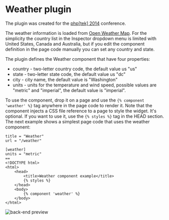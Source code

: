 # Weather plugin

The plugin was created for the [php[tek] 2014](https://tek.phparch.com/) conference.

The weather information is loaded from [Open Weather Map](http://openweathermap.org/API). For the simplicity the country list in the Inspector dropdown menu is limited with United States, Canada and Australia, but if you edit the component definition in the page code manually you can set any country and state.

The plugin defines the Weather component that have four properties: 

* country - two-letter country code, the default value us "us"
* state - two-letter state code, the default value us "dc"
* city - city name, the default value is "Washington"
* units - units for the temperature and wind speed, possible values are "metric" and "imperial", the default value is "imperial".

To use the component, drop it on a page and use the `{% component 'weather' %}` tag anywhere in the page code to render it. Note that the component injects a CSS file reference to a page to style the widget. It's optional. If you want to use it, use the `{% styles %}` tag in the HEAD section. The next example shows a simplest page code that uses the weather component:

    title = "Weather"
    url = "/weather"

    [weather]
    units = "metric"
    ==
    <!DOCTYPE html>
    <html>
        <head>
            <title>Weather component example</title>
            {% styles %}
        </head>
        <body>
            {% component 'weather' %}
        </body>
    </html>

![back-end preview](http://dl.dropboxusercontent.com/u/73673100/Screenshots/pxs7.png)